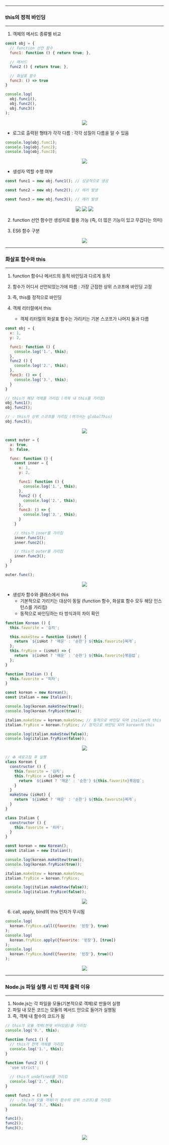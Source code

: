 -----
### this의 정적 바인딩
-----
1. 객체의 메서드 종류별 비교
```js
const obj = {
  // function 선언 함수
  func1: function () { return true; },

  // 메서드
  func2 () { return true; },

  // 화살표 함수
  func3: () => true
}

console.log(
  obj.func1(),
  obj.func2(),
  obj.func3()
);
```
<div align="center">
<img src="https://github.com/sooyounghan/Java/assets/34672301/e4788fc9-bd9c-4ad2-87c2-6a2f894fd569">
</div>

  - 로그로 출력된 형태가 각각 다름 : 각각 성질이 다름을 알 수 있음
```js
console.log(obj.func1);
console.log(obj.func2);
console.log(obj.func3);
```
<div align="center">
<img src="https://github.com/sooyounghan/Java/assets/34672301/e50d002b-a430-43f3-b6ed-1be264420778">
</div>

  - 생성자 역할 수행 여부
```js
const func1 = new obj.func1(); // 성공적으로 생성

const func2 = new obj.func2(); // 에러 발생

const func3 = new obj.func3(); // 에러 발생
```
<div align="center">
<img src="https://github.com/sooyounghan/Java/assets/34672301/8c23dd94-304e-4a0e-8a98-6d9d3ab4a435">
<img src="https://github.com/sooyounghan/Java/assets/34672301/a070920a-0b06-49be-b293-fa9bfff2d9cb">
<img src="https://github.com/sooyounghan/Java/assets/34672301/8745ca8d-18b3-47a3-9935-08da76756e76">
</div>

2. function 선언 함수만 생성자로 활용 가능 (즉, 더 많은 기능이 있고 무겁다는 의미)
   
3. ES6 함수 구분
<div align="center">
<img src="https://github.com/sooyounghan/Java/assets/34672301/4ff62e63-64b0-462a-8838-c263b0f2e706">
</div>

-----
### 화살표 함수와 this
-----
1. function 함수나 메서드의 동적 바인딩과 다르게 동작
2. 함수가 어디서 선언되었는가에 따름 : 가장 근접한 상위 스코프에 바인딩 고정
3. 즉, this를 정적으로 바인딩

4. 객체 리터럴에서 this
   - 객체 리터럴의 화살표 함수는 가리키는 기본 스코프가 나머지 둘과 다름
```js
const obj = {
  x: 1,
  y: 2,

  func1: function () {
    console.log('1.', this);
  },
  func2 () {
    console.log('2.', this);
  },
  func3: () => {
    console.log('3.', this);
  }
}

// this가 해당 객체를 가리킴 (객체 내 this를 가리킴)
obj.func1();
obj.func2();

// 💡 this가 상위 스코프를 가리킴 (여기서는 globalThis)
obj.func3();
```
<div align="center">
<img src="https://github.com/sooyounghan/Java/assets/34672301/0320d031-5bb6-4fdc-8efe-11cffed8c328">
</div>

```js
const outer = {
  a: true,
  b: false,

  func: function () {
    const inner = {
      x: 1,
      y: 2,

      func1: function () {
        console.log('1.', this);
      },
      func2 () {
        console.log('2.', this);
      },
      func3: () => {
        console.log('3.', this);
      }
    }

    // this가 inner를 가리킴 
    inner.func1();
    inner.func2();

    // this가 outer를 가리킴
    inner.func3();
  }
}

outer.func();
```
<div align="center">
<img src="https://github.com/sooyounghan/Java/assets/34672301/8db562b3-6722-4c30-9bbb-1dca9489e8b8">
</div>

  - 생성자 함수와 클래스에서 this
    + 기본적으로 가리키는 대상이 동일 (function 함수, 화살표 함수 모두 해당 인스턴스를 가리킴)
    + 동적으로 바인딩하는 타 방식과의 차이 확인
```js
function Korean () {
  this.favorite = '김치';

  this.makeStew = function (isHot) {
    return `${isHot ? '매운' : '순한'} ${this.favorite}찌개`;
  };
  this.fryRice = (isHot) => {
    return `${isHot ? '매운' : '순한'} ${this.favorite}볶음밥`;
  };
}

function Italian () {
  this.favorite = '피자';
}

const korean = new Korean();
const italian = new Italian();

console.log(korean.makeStew(true));
console.log(korean.fryRice(true));

italian.makeStew = korean.makeStew; // 동적으로 바인딩 되어 italian의 this
italian.fryRice = korean.fryRice; // 정적으로 바인딩 되어 korean의 this

console.log(italian.makeStew(false));
console.log(italian.fryRice(false));
```
<div align="center">
<img src="https://github.com/sooyounghan/Java/assets/34672301/2d181d6f-e7d6-43b8-968a-14ef83633305">
</div>

```js
// ♻️ 새로고침 후 실행
class Korean {
  constructor () {
    this.favorite = '김치';
    this.fryRice = (isHot) => {
      return `${isHot ? '매운' : '순한'} ${this.favorite}볶음밥`;
    }
  }
  makeStew (isHot) {
    return `${isHot ? '매운' : '순한'} ${this.favorite}찌개`;
  }
}

class Italian {
  constructor () {
    this.favorite = '피자';
  }
}

const korean = new Korean();
const italian = new Italian();

console.log(korean.makeStew(true));
console.log(korean.fryRice(true));

italian.makeStew = korean.makeStew;
italian.fryRice = korean.fryRice;

console.log(italian.makeStew(false));
console.log(italian.fryRice(false));
```
<div align="center">
<img src="https://github.com/sooyounghan/Java/assets/34672301/5dad4174-39e8-44d2-8872-8f555d1493ad">
</div>

6. call, apply, bind의 this 인자가 무시됨
```js
console.log(
  korean.fryRice.call({favorite: '된장'}, true)
);
console.log(
  korean.fryRice.apply({favorite: '된장'}, [true])
);
console.log(
  korean.fryRice.bind({favorite: '된장'}, true)()
);
```
<div align="center">
<img src="https://github.com/sooyounghan/Java/assets/34672301/28f14da9-d29e-4c5f-9514-ce057d6d601f">
</div>

-----
### Node.js 파일 실행 시 빈 객체 출력 이유
-----
1. Node.js는 각 파일을 모듈(기본적으로 객체)로 만들어 실행
2. 파일 내 모든 코드는 모듈의 메서드 안으로 들어가 실행됨
3. 즉, 객체 내 함수의 코드가 됨

```js
// this가 모듈 객체(현재 비어있음)를 가리킴
console.log('0.', this);

function func1 () {
  // this가 전역 객체를 가리킴
  console.log('1.', this);
}

function func2 () {
  'use strict';
  
  // this가 undefined를 가리킴
  console.log('2.', this);
}

const func3 = () => {
  // 💡 this가 모듈 객체(이 함수의 상위 스코프)를 가리킴
  console.log('3.', this);
}

func1();
func2();
func3();
```
<div align="center">
<img src="https://github.com/sooyounghan/Java/assets/34672301/76f9a727-05e7-4c0f-8cdc-79c929fe4591">
</div>
